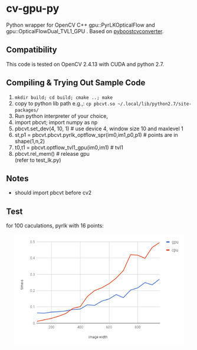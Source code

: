 # cv-gpu-py

Python wrapper for OpenCV C++ gpu::PyrLKOpticalFlow and gpu::OpticalFlowDual_TVL1_GPU . Based on [pyboostcvconverter](https://github.com/Algomorph/pyboostcvconverter).

## Compatibility
This code is tested on OpenCV 2.4.13 with CUDA and python 2.7.

## Compiling & Trying Out Sample Code
1. `mkdir build; cd build; cmake ..; make`
2. copy to python lib path e.g.,: `cp pbcvt.so ~/.local/lib/python2.7/site-packages/`
3. Run python interpreter of your choice,
  1. import pbcvt; import numpy as np
  2. pbcvt.set_dev(4, 10, 1)  # use device 4, window size 10 and maxlevel 1
  3. st,p1 = pbcvt.pbcvt.pyrlk_optflow_spr(im0,im1,p0,p1)  # points are in shape(1,n,2)
  4. t0,t1 = pbcvt.optflow_tvl1_gpu(im0,im1)  # tvl1
  5. pbcvt.rel_mem()  # release gpu  
(refer to test_lk.py)

## Notes
- should import pbcvt before cv2


## Test
for 100 caculations, pyrlk with 16 points:
<p align="center">
  <img width="460" height="300" src="./gpu-cpu-time.png">
</p>
